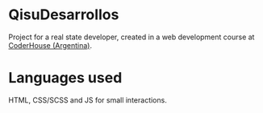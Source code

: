 # QisuDesarrollos
Project for a real state developer, created in a web development course at [CoderHouse (Argentina)](https://www.coderhouse.com/).

# Languages used
HTML, CSS/SCSS and JS for small interactions.
